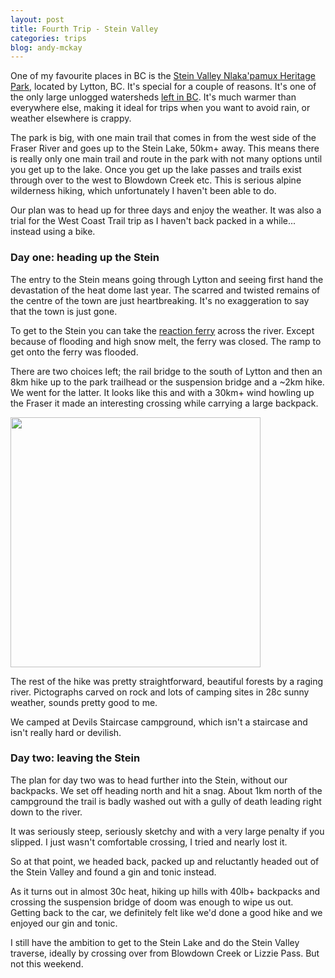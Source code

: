 ```yaml
---
layout: post
title: Fourth Trip - Stein Valley
categories: trips
blog: andy-mckay
---
```


One of my favourite places in BC is the <a href="https://bcparks.ca/explore/parkpgs/stein_val/">Stein Valley Nlaka'pamux Heritage Park</a>, located by Lytton, BC. It's special for a couple of reasons. It's one of the only large unlogged watersheds <a href="https://en.wikipedia.org/wiki/Stein_River">left in BC</a>. It's much warmer than everywhere else, making it ideal for trips when you want to avoid rain, or weather elsewhere is crappy.

The park is big, with one main trail that comes in from the west side of the Fraser River and goes up to the Stein Lake, 50km+ away. This means there is really only one main trail and route in the park with not many options until you get up to the lake. Once you get up the lake passes and trails exist through over to the west to Blowdown Creek etc. This is serious alpine wilderness hiking, which unfortunately I haven't been able to do.

Our plan was to head up for three days and enjoy the weather. It was also a trial for the West Coast Trail trip as I haven't back packed in a while... instead using a bike.

### Day one: heading up the Stein

The entry to the Stein means going through Lytton and seeing first hand the devastation of the heat dome last year. The scarred and twisted remains of the centre of the town are just heartbreaking. It's no exaggeration to say that the town is just gone.

To get to the Stein you can take the <a href="https://www2.gov.bc.ca/gov/content/transportation/passenger-travel/water-travel/inland-ferries/lytton-reaction-ferry">reaction ferry</a> across the river. Except because of flooding and high snow melt, the ferry was closed. The ramp to get onto the ferry was flooded.

<div class='strava-embed-placeholder' data-embed-type='activity' data-embed-id='7293015309'></div><script src='https://strava-embeds.com/embed.js'></script>

There are two choices left; the rail bridge to the south of Lytton and then an 8km hike up to the park trailhead or the suspension bridge and a ~2km hike. We went for the latter. It looks like this and with a 30km+ wind howling up the Fraser it made an interesting crossing while carrying a large backpack.

<img src="/files/IMG_3377.png" width="400">

The rest of the hike was pretty straightforward, beautiful forests by a raging river. Pictographs carved on rock and lots of camping sites in 28c sunny weather, sounds pretty good to me.

We camped at Devils Staircase campground, which isn't a staircase and isn't really hard or devilish.

### Day two: leaving the Stein

The plan for day two was to head further into the Stein, without our backpacks. We set off heading north and hit a snag. About 1km north of the campground the trail is badly washed out with a gully of death leading right down to the river. 

It was seriously steep, seriously sketchy and with a very large penalty if you slipped. I just wasn't comfortable crossing, I tried and nearly lost it.

So at that point, we headed back, packed up and reluctantly headed out of the Stein Valley and found a gin and tonic instead.

<div class='strava-embed-placeholder' data-embed-type='activity' data-embed-id='7293015342'></div><script src='https://strava-embeds.com/embed.js'></script>

As it turns out in almost 30c heat, hiking up hills with 40lb+ backpacks and crossing the suspension bridge of doom was enough to wipe us out. Getting back to the car, we definitely felt like we'd done a good hike and we enjoyed our gin and tonic.

I still have the ambition to get to the Stein Lake and do the Stein Valley traverse, ideally by crossing over from Blowdown Creek or Lizzie Pass. But not this weekend.
